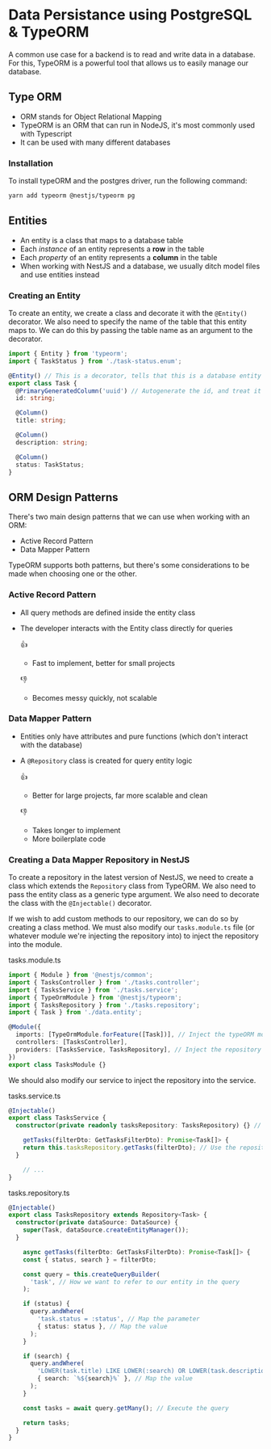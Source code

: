 # Data Persistance using PostgreSQL & TypeORM

A common use case for a backend is to read and write data in a database. For this, TypeORM is a powerful tool that allows us to easily manage our database.

## Type ORM

- ORM stands for Object Relational Mapping
- TypeORM is an ORM that can run in NodeJS, it's most commonly used with Typescript
- It can be used with many different databases

### Installation

To install typeORM and the postgres driver, run the following command:

```bash
yarn add typeorm @nestjs/typeorm pg
```

## Entities

- An entity is a class that maps to a database table
- Each *instance* of an entity represents a **row** in the table
- Each *property* of an entity represents a **column** in the table
- When working with NestJS and a database, we usually ditch model files and use entities instead

### Creating an Entity

To create an entity, we create a class and decorate it with the `@Entity()` decorator. We also need to specify the name of the table that this entity maps to. We can do this by passing the table name as an argument to the decorator.

```ts
import { Entity } from 'typeorm';
import { TaskStatus } from './task-status.enum';

@Entity() // This is a decorator, tells that this is a database entity
export class Task {
  @PrimaryGeneratedColumn('uuid') // Autogenerate the id, and treat it as the primary key
  id: string;

  @Column() 
  title: string;

  @Column()
  description: string;

  @Column()
  status: TaskStatus;
}
```

## ORM Design Patterns

There's two main design patterns that we can use when working with an ORM:

- Active Record Pattern
- Data Mapper Pattern

TypeORM supports both patterns, but there's some considerations to be made when choosing one or the other.

### Active Record Pattern

- All query methods are defined inside the entity class
- The developer interacts with the Entity class directly for queries

  👍

  - Fast to implement, better for small projects

  👎

  - Becomes messy quickly, not scalable

### Data Mapper Pattern

- Entities only have attributes and pure functions (which don't interact with the database)
- A `@Repository` class is created for query entity logic

  👍
  - Better for large projects, far more scalable and clean

  👎

  - Takes longer to implement
  - More boilerplate code

### Creating a Data Mapper Repository in NestJS

To create a repository in the latest version of NestJS, we need to create a class which extends the `Repository` class from TypeORM. We also need to pass the entity class as a generic type argument. We also need to decorate the class with the `@Injectable()` decorator.

If we wish to add custom methods to our repository, we can do so by creating a class method. We must also modify our `tasks.module.ts` file (or whatever module we're injecting the repository into) to inject the repository into the module.

tasks.module.ts

```ts
import { Module } from '@nestjs/common';
import { TasksController } from './tasks.controller';
import { TasksService } from './tasks.service';
import { TypeOrmModule } from '@nestjs/typeorm';
import { TasksRepository } from './tasks.repository';
import { Task } from './data.entity';

@Module({
  imports: [TypeOrmModule.forFeature([Task])], // Inject the typeORM module and specify the entities
  controllers: [TasksController],
  providers: [TasksService, TasksRepository], // Inject the repository into the module
})
export class TasksModule {}
```

We should also modify our service to inject the repository into the service.

tasks.service.ts

```ts
@Injectable()
export class TasksService {
  constructor(private readonly tasksRepository: TasksRepository) {} // Inject the repository into the service constructor

    getTasks(filterDto: GetTasksFilterDto): Promise<Task[]> {
    return this.tasksRepository.getTasks(filterDto); // Use the repository custom method
  }

    // ...
}
```

tasks.repository.ts

```ts
@Injectable()
export class TasksRepository extends Repository<Task> {
  constructor(private dataSource: DataSource) {
    super(Task, dataSource.createEntityManager());
  }

    async getTasks(filterDto: GetTasksFilterDto): Promise<Task[]> {
    const { status, search } = filterDto;

    const query = this.createQueryBuilder(
      'task', // How we want to refer to our entity in the query
    );

    if (status) {
      query.andWhere(
        'task.status = :status', // Map the parameter
        { status: status }, // Map the value
      );
    }

    if (search) {
      query.andWhere(
        'LOWER(task.title) LIKE LOWER(:search) OR LOWER(task.description) LIKE LOWER(:search)', // Map the parameter
        { search: `%${search}%` }, // Map the value
      );
    }

    const tasks = await query.getMany(); // Execute the query

    return tasks;
  }
}
```
